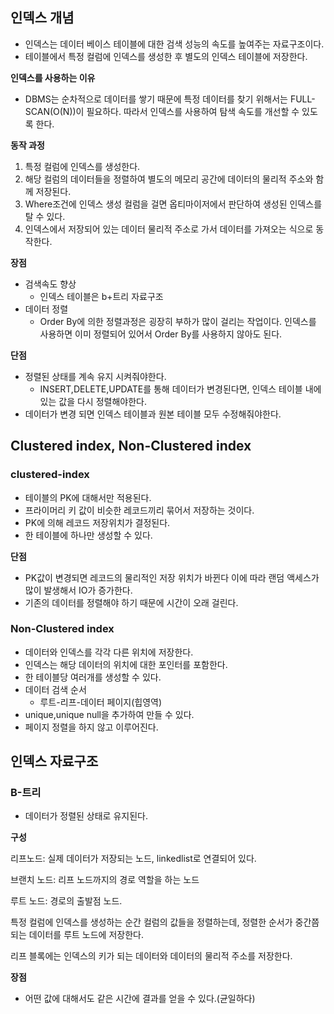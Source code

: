 ## 인덱스 개념

- 인덱스는 데이터 베이스 테이블에 대한 검색 성능의 속도를 높여주는 자료구조이다.
- 테이블에서 특정 컬럼에 인덱스를 생성한 후 별도의 인덱스 테이블에 저장한다.

**인덱스를 사용하는 이유**

- DBMS는 순차적으로 데이터를 쌓기 때문에 특정 데이터를 찾기 위해서는 FULL-SCAN(O(N))이 필요하다. 따라서 인덱스를 사용하여 탐색 속도를 개선할 수 있도록 한다.

**동작 과정**

1. 특정 컬럼에 인덱스를 생성한다.
2. 해당 컬럼의 데이터들을 정렬하여 별도의 메모리 공간에 데이터의 물리적 주소와 함께 저장된다.
3. Where조건에 인덱스 생성 컬럼을 걸면 옵티마이저에서 판단하여 생성된 인덱스를 탈 수 있다.
4. 인덱스에서 저장되어 있는 데이터 물리적 주소로 가서 데이터를 가져오는 식으로 동작한다.

**장점**

- 검색속도 향상
    - 인덱스 테이블은 b+트리 자료구조
- 데이터 정렬
    - Order By에 의한 정렬과정은 굉장히 부하가 많이 걸리는 작업이다. 인덱스를 사용하면 이미 정렬되어 있어서 Order By를 사용하지 않아도 된다.

**단점**

- 정렬된 상태를 계속 유지 시켜줘야한다.
    - INSERT,DELETE,UPDATE를 통해 데이터가 변경된다면, 인덱스 테이블 내에 있는 값을 다시 정렬해야한다.
- 데이터가 변경 되면 인덱스 테이블과 원본 테이블 모두 수정해줘야한다.

## Clustered index, Non-Clustered index

### clustered-index

- 테이블의 PK에 대해서만 적용된다.
- 프라이머리 키 값이 비슷한 레코드끼리 묶어서 저장하는 것이다.
- PK에 의해 레코드 저장위치가 결정된다.
- 한 테이블에 하나만 생성할 수 있다.

**단점**

- PK값이 변경되면 레코드의 물리적인 저장 위치가 바뀐다 이에 따라 랜덤 액세스가 많이 발생해서 IO가 증가한다.
- 기존의 데이터를 정렬해야 하기 때문에 시간이 오래 걸린다.

### Non-Clustered index

- 데이터와 인덱스를 각각 다른 위치에 저장한다.
- 인덱스는 해당 데이터의 위치에 대한 포인터를 포함한다.
- 한 테이블당 여러개를 생성할 수 있다.
- 데이터 검색 순서
    - 루트-리프-데이터 페이지(힙영역)
- unique,unique null을 추가하여 만들 수 있다.
- 페이지 정렬을 하지 않고 이루어진다.

## 인덱스 자료구조

### B-트리

- 데이터가 정렬된 상태로 유지된다.

**구성**

리프노드: 실제 데이터가 저장되는 노드, linkedlist로 연결되어 있다.

브랜치 노드: 리프 노드까지의 경로 역할을 하는 노드

루트 노드: 경로의 출발점 노드.

특정 컬럼에 인덱스를 생성하는 순간 컬럼의 값들을 정렬하는데, 정렬한 순서가 중간쯤 되는 데이터를 루트 노드에 저장한다.

리프 블록에는 인덱스의 키가 되는 데이터와 데이터의 물리적 주소를 저장한다.

**장점**

- 어떤 값에 대해서도 같은 시간에 결과를 얻을 수 있다.(균일하다)